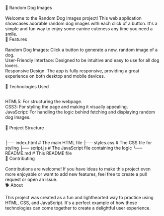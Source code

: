 🐶 Random Dog Images
<br>
<br>
Welcome to the Random Dog Images project! This web application showcases adorable random dog images with each click of a button. It's a simple and fun way to enjoy some canine cuteness any time you need a smile.
<br>
🌟 Features
<br>
<br>
Random Dog Images: Click a button to generate a new, random image of a dog.<br>
User-Friendly Interface: Designed to be intuitive and easy to use for all dog lovers.<br>
Responsive Design: The app is fully responsive, providing a great experience on both desktop and mobile devices.<br>
<br>
🚀 Technologies Used
<br>
<br>

HTML5: For structuring the webpage.<br>
CSS3: For styling the page and making it visually appealing.<br>
JavaScript: For handling the logic behind fetching and displaying random dog images.<br>
<br>
📂 Project Structure
<br>
<br>

├── index.html          # The main HTML file
├── styles.css          # The CSS file for styling
├── script.js           # The JavaScript file containing the logic
└── README.md           # This README file
<br>
🤝 Contributing
<br>
<br>
Contributions are welcome! If you have ideas to make this project even more enjoyable or want to add new features, feel free to create a pull request or open an issue.
<br>
🐕 About
<br>
<br>
This project was created as a fun and lighthearted way to practice using HTML, CSS, and JavaScript. It's a perfect example of how these technologies can come together to create a delightful user experience.
